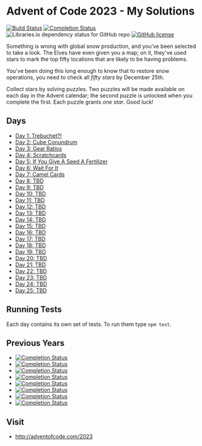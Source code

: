 # Advent of Code 2023 - My Solutions
[![Build Status](https://github.com/mariotacke/advent-of-code-2023/workflows/build/badge.svg)](https://github.com/mariotacke/advent-of-code-2023/actions)
[![Completion Status](https://img.shields.io/endpoint?url=https://raw.githubusercontent.com/mariotacke/advent-of-code-2023/master/.github/badges/completion.json)](https://github.com/mariotacke/advent-of-code-2023)
![Libraries.io dependency status for GitHub repo](https://img.shields.io/librariesio/github/mariotacke/advent-of-code-2023)
[![GitHub license](https://img.shields.io/badge/license-MIT-blue.svg)](https://raw.githubusercontent.com/mariotacke/advent-of-code-2023/master/LICENSE)

Something is wrong with global snow production, and you've been selected to take a look. The Elves have even given you a map; on it, they've used stars to mark the top fifty locations that are likely to be having problems.

You've been doing this long enough to know that to restore snow operations, you need to check all _fifty stars_ by December 25th.

Collect stars by solving puzzles. Two puzzles will be made available on each day in the Advent calendar; the second puzzle is unlocked when you complete the first. Each puzzle grants _one star_. Good luck!

## Days

- [Day 1: Trebuchet?!](day-01-trebuchet/)
- [Day 2: Cube Conundrum](day-02-cube-conundrum/)
- [Day 3: Gear Ratios](day-03-gear-ratios/)
- [Day 4: Scratchcards](day-04-scratchcards/)
- [Day 5: If You Give A Seed A Fertilizer](day-05-if-you-give-a-seed-a-fertilizer/)
- [Day 6: Wait For It](day-06-wait-for-it/)
- [Day 7: Camel Cards](day-07-camel-cards/)
- [Day 8: TBD](day-08/)
- [Day 9: TBD](day-09/)
- [Day 10: TBD](day-10/)
- [Day 11: TBD](day-11/)
- [Day 12: TBD](day-12/)
- [Day 13: TBD](day-13/)
- [Day 14: TBD](day-14/)
- [Day 15: TBD](day-15/)
- [Day 16: TBD](day-16/)
- [Day 17: TBD](day-17/)
- [Day 18: TBD](day-18/)
- [Day 19: TBD](day-19/)
- [Day 20: TBD](day-20/)
- [Day 21: TBD](day-21/)
- [Day 22: TBD](day-22/)
- [Day 23: TBD](day-23/)
- [Day 24: TBD](day-24/)
- [Day 25: TBD](day-25/)

## Running Tests

Each day contains its own set of tests. To run them type `npm test`.

## Previous Years
- [![Completion Status](https://img.shields.io/endpoint?url=https://raw.githubusercontent.com/mariotacke/advent-of-code-2022/master/.github/badges/completion.json&label=2022)](https://github.com/mariotacke/advent-of-code-2022)
- [![Completion Status](https://img.shields.io/endpoint?url=https://raw.githubusercontent.com/mariotacke/advent-of-code-2021/master/.github/badges/completion.json&label=2021)](https://github.com/mariotacke/advent-of-code-2021)
- [![Completion Status](https://img.shields.io/endpoint?url=https://raw.githubusercontent.com/mariotacke/advent-of-code-2020/master/.github/badges/completion.json&label=2020)](https://github.com/mariotacke/advent-of-code-2020)
- [![Completion Status](https://img.shields.io/endpoint?url=https://raw.githubusercontent.com/mariotacke/advent-of-code-2019/master/.github/badges/completion.json&label=2019)](https://github.com/mariotacke/advent-of-code-2019)
- [![Completion Status](https://img.shields.io/endpoint?url=https://raw.githubusercontent.com/mariotacke/advent-of-code-2018/master/.github/badges/completion.json&label=2018)](https://github.com/mariotacke/advent-of-code-2018)
- [![Completion Status](https://img.shields.io/endpoint?url=https://raw.githubusercontent.com/mariotacke/advent-of-code-2017/master/.github/badges/completion.json&label=2017)](https://github.com/mariotacke/advent-of-code-2017)
- [![Completion Status](https://img.shields.io/endpoint?url=https://raw.githubusercontent.com/mariotacke/advent-of-code-2016/master/.github/badges/completion.json&label=2016)](https://github.com/mariotacke/advent-of-code-2016)
- [![Completion Status](https://img.shields.io/endpoint?url=https://raw.githubusercontent.com/mariotacke/advent-of-code-2015/master/.github/badges/completion.json&label=2015)](https://github.com/mariotacke/advent-of-code-2015)

## Visit
- http://adventofcode.com/2023
